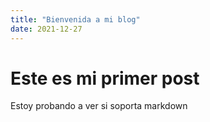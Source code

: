 ```yaml
---
title: "Bienvenida a mi blog"
date: 2021-12-27
---
```


# Este es mi primer post
Estoy probando a ver si soporta markdown
